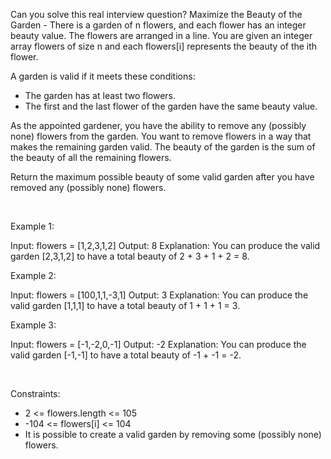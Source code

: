 Can you solve this real interview question? Maximize the Beauty of the Garden - There is a garden of n flowers, and each flower has an integer beauty value. The flowers are arranged in a line. You are given an integer array flowers of size n and each flowers[i] represents the beauty of the ith flower.

A garden is valid if it meets these conditions:

 * The garden has at least two flowers.
 * The first and the last flower of the garden have the same beauty value.

As the appointed gardener, you have the ability to remove any (possibly none) flowers from the garden. You want to remove flowers in a way that makes the remaining garden valid. The beauty of the garden is the sum of the beauty of all the remaining flowers.

Return the maximum possible beauty of some valid garden after you have removed any (possibly none) flowers.

 

Example 1:


Input: flowers = [1,2,3,1,2]
Output: 8
Explanation: You can produce the valid garden [2,3,1,2] to have a total beauty of 2 + 3 + 1 + 2 = 8.

Example 2:


Input: flowers = [100,1,1,-3,1]
Output: 3
Explanation: You can produce the valid garden [1,1,1] to have a total beauty of 1 + 1 + 1 = 3.


Example 3:


Input: flowers = [-1,-2,0,-1]
Output: -2
Explanation: You can produce the valid garden [-1,-1] to have a total beauty of -1 + -1 = -2.


 

Constraints:

 * 2 <= flowers.length <= 105
 * -104 <= flowers[i] <= 104
 * It is possible to create a valid garden by removing some (possibly none) flowers.